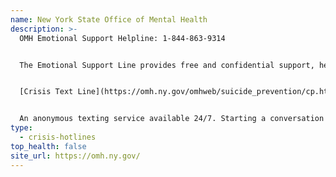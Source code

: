 ```yaml
---
name: New York State Office of Mental Health
description: >-
  OMH Emotional Support Helpline: 1-844-863-9314


  The Emotional Support Line provides free and confidential support, helping callers experiencing increased anxiety due to the coronavirus emergency.


  [Crisis Text Line](https://omh.ny.gov/omhweb/suicide_prevention/cp.html): Text GOT5 to 741741.


  An anonymous texting service available 24/7. Starting a conversation is easy.
type:
  - crisis-hotlines
top_health: false
site_url: https://omh.ny.gov/
---
```

